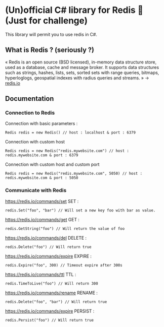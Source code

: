 # (Un)official C# library for Redis 💓 (Just for challenge)

This library will permit you to use redis in C#. 

## What is Redis ? (seriously ?)

« Redis is an open source (BSD licensed), in-memory data structure store, used as a database, cache and message broker. It supports data structures such as strings, hashes, lists, sets, sorted sets with range queries, bitmaps, hyperloglogs, geospatial indexes with radius queries and streams. » -> [redis.io](https://www.redis.io)

## Documentation

### Connection to Redis

Connection with basic parameters : 

```
Redis redis = new Redis() // host : localhost & port : 6379
```
Connection with custom host
```
Redis redis = new Redis("redis.mywebsite.com") // host : redis.mywebsite.com & port : 6379
```
Connection with custom host and custom port
```
Redis redis = new Redis("redis.mywebsite.com", 5050) // host : redis.mywebsite.com & port : 5050
```

### Communicate with Redis 

https://redis.io/commands/set
SET : 

```
redis.Set("foo", "bar") // Will set a new key foo with bar as value.
```

https://redis.io/commands/get
GET : 

```
redis.GetString("foo") // Will return the value of foo
```

https://redis.io/commands/del
DELETE : 

```
redis.Delete("foo") // Will return true
```

https://redis.io/commands/expire
EXPIRE : 

```
redis.Expire("foo", 300) // Timeout expire after 300s
```

https://redis.io/commands/ttl
TTL : 

```
redis.TimeToLive("foo") // Will return 300
```

https://redis.io/commands/rename
RENAME : 

```
redis.Delete("foo", "bar") // Will return true
```


https://redis.io/commands/expire
PERSIST : 

```
redis.Persist("foo") // Will return true
```
